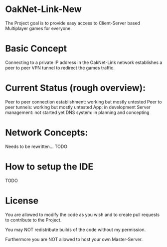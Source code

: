 # OakNet-Link-New
The Project goal is to provide easy access to Client-Server based Multiplayer games for everyone. 

# Basic Concept
Connecting to a private IP address in the OakNet-Link network establishes a peer to peer VPN tunnel to redirect the games traffic.

# Current Status (rough overview):
Peer to peer connection establishment: working but mostly untested
Peer to peer tunnels: working but mostly untested
App: in development
	Server management: not started yet
DNS system: in planning and concepting 

# Network Concepts:
Needs to be rewritten...
TODO

# How to setup the IDE

TODO

# License
You are allowed to modify the code as you wish and to create pull requests to contribute to the Project.

You may NOT redistribute builds of the code without my permission.

Furthermore you are NOT allowed to host your own Master-Server.
